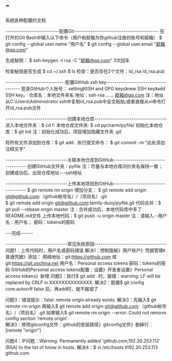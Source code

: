 # -
系统各种配置的文档

--------------------------配置Git-----------------------------------------
在打开的GIt Bash中输入以下命令（用户和邮箱为你github注册的账号和邮箱）
$ git config --global user.name "用户名"
$ git config --global user.email "邮箱@qq.com"

生成秘钥：
$ ssh-keygen -t rsa -C "邮箱@qq.com"
3次回车

检查秘钥是否生成
$ cd ~/.ssh
$ ls
检查：是否存在2个文件：id_rsa  id_rsa.pub

-----------------------------配置GitHub ssh key------------------------------------
登录GitHub个人账号：
setting》SSH and GPG keys》new SSH key》add SSH key。
仓库名：本地文件夹名
地址：ssh-rsa ...... 邮箱@qq.com
     注：地址从C:\Users\Administrator\.ssh中复制id_rsa.pub中全文粘贴;或者直接从vi命令打开id_rsa.pub文件
     
------------------------------创建本地仓库-----------------------------------
进入本地文件夹：$ cd f:
本地仓库文件夹: $ cd pycharm/pyfile/
初始化本地仓库：$ git init
      注：初始化成功后，项目增加隐藏文件夹 .git
      
将所有文件添加到仓库：$ git add .
执行提交命令： $ git commit -m "此处添加注释文字"

------------------------------关联本地仓库到GitHub-----------------------------------
创建GitHub文件夹：pyfile
      注：尽量与本地仓库问价夹名保持一致；创建成功后，出现仓库地址---ssh地址
 
------------------------------上传本地项目到GitHub-----------------------------------
$ git remote rm origin
增加分支： $ git remote add origin git@github.com:（github帐号名）/（项目名）.git  
          $ git remote add origin git@github.com:tamily-duoy/pyfile.git 
 代码合并：$ git pull --rebase origin master
      注：合并成功后，本地代码库中多了README.md文件
 上传本地代码：$ git push -u origin master
      注：请输入--用户名：用户名；  密码：tokens的密码
 
 ---完成------
 
 ------------------------------常见失败原因-----------------------------------
 问题1：上传代码时，用户名或密码错误
 解决1：控制面板》用户账户》凭据管理》普通凭据》添加：
        网络地址：git:https://github.com 或git:https://git.oschina.net
        用户名：Personal access tokens
        密码：tokens的密码
        GitHub的Personal access tokens配置：设置》开发者设置》Personal access tokens》新增
 问题2：执行$ git add . 时，报错：warning: LF will be replaced by CRLF in XXXXXXXXXXXXXX.
 解决2：配置$ git config core.autocrlf false 后，再add时，就不报错了
 
 问题3：错误提示：fatal: remote origin already exists.
 解决3：先输入$ git remote rm origin
       再输入$ git remote add origin git@github.com:（github帐号名）/（项目名）.git
       如果输入$ git remote rm origin --error: Could not remove config section 'remote.origin'.     
       解决3：修改gitconfig文件：github的安装路径》gitconfig文件》删掉行：[remote "origin"]
  
  问题4：IP问题：Warning: Permanently added 'github.com,192.30.253.112' (RSA) to the list of know in hosts.
  解决4：$ vi /etc/hosts 》192.30.253.113  github.com
   
  








